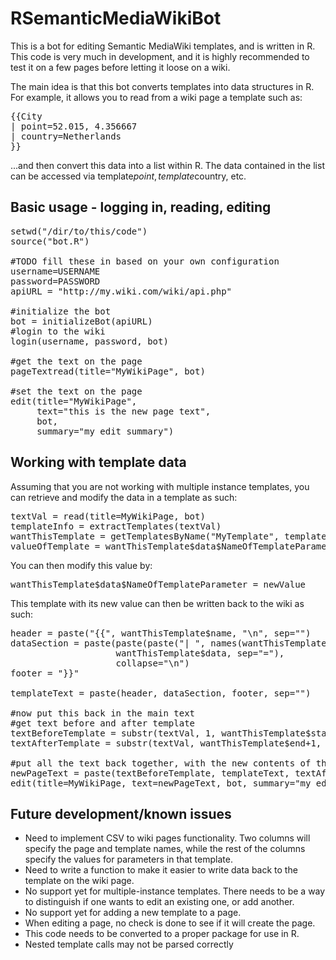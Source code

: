 RSemanticMediaWikiBot
=====================
This is a bot for editing Semantic MediaWiki templates, and is written in R.  This code is very much in development, and it is highly recommended to test it on a few pages before letting it loose on a wiki.

The main idea is that this bot converts templates into data structures in R.  For example, it allows you to read from a wiki page a template such as:
<pre>
{{City
| point=52.015, 4.356667
| country=Netherlands
}}
</pre>

...and then convert this data into a list within R.  The data contained in the list can be accessed via template$point, template$country, etc.

<h2>Basic usage - logging in, reading, editing</h2>

<pre>
setwd("/dir/to/this/code")
source("bot.R") 

#TODO fill these in based on your own configuration
username=USERNAME
password=PASSWORD
apiURL = "http://my.wiki.com/wiki/api.php"

#initialize the bot
bot = initializeBot(apiURL)
#login to the wiki
login(username, password, bot)

#get the text on the page
pageTextread(title="MyWikiPage", bot)

#set the text on the page
edit(title="MyWikiPage", 
     text="this is the new page text", 
     bot, 
     summary="my edit summary")
</pre>

<h2>Working with template data</h2>

Assuming that you are not working with multiple instance templates, you can retrieve and modify the data in a template as such:

<pre>
textVal = read(title=MyWikiPage, bot)
templateInfo = extractTemplates(textVal)
wantThisTemplate = getTemplatesByName("MyTemplate", templateInfo)[[1]]
valueOfTemplate = wantThisTemplate$data$NameOfTemplateParameter
</pre>

You can then modify this value by:
<pre>
wantThisTemplate$data$NameOfTemplateParameter = newValue
</pre>

This template with its new value can then be written back to the wiki as such:

<pre>
header = paste("{{", wantThisTemplate$name, "\n", sep="")
dataSection = paste(paste(paste("| ", names(wantThisTemplate$data), sep=""), 
                    wantThisTemplate$data, sep="="), 
                    collapse="\n")
footer = "}}"

templateText = paste(header, dataSection, footer, sep="")
  
#now put this back in the main text  
#get text before and after template
textBeforeTemplate = substr(textVal, 1, wantThisTemplate$start-1)
textAfterTemplate = substr(textVal, wantThisTemplate$end+1, 1000000L)
  
#put all the text back together, with the new contents of the template
newPageText = paste(textBeforeTemplate, templateText, textAfterTemplate, sep="")
edit(title=MyWikiPage, text=newPageText, bot, summary="my edit summary")
</pre>

<h2>Future development/known issues</h2>
<ul>
<li>Need to implement CSV to wiki pages functionality.  Two columns will specify the page and template names, while the rest of the columns specify the values for parameters in that template.
<li>Need to write a function to make it easier to write data back to the template on the wiki page.
<li>No support yet for multiple-instance templates.  There needs to be a way to distinguish if one wants to edit an existing one, or add another.
<li>No support yet for adding a new template to a page.
<li>When editing a page, no check is done to see if it will create the page.
<li>This code needs to be converted to a proper package for use in R.
<li>Nested template calls may not be parsed correctly
</ul>